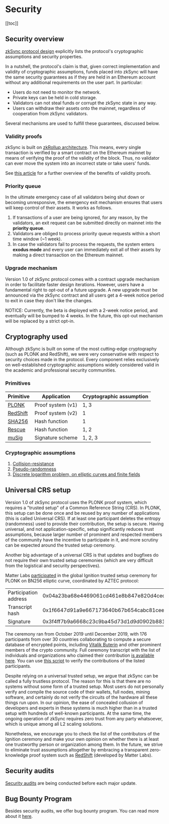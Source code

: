 # Security

[[toc]]

## Security overview

[zkSync protocol design](https://github.com/matter-labs/zksync/blob/master/docs/protocol.md) explicitly lists the
protocol's cryptographic assumptions and security properties.

In a nutshell, the protocol's claim is that, given correct implementation and validity of cryptographic assumptions,
funds placed into zkSync will have the same security guarantees as if they are held in an Ethereum account without any
additional requirements on the user part. In particular:

- Users do not need to monitor the network.
- Private keys can be held in cold storage.
- Validators can not steal funds or corrupt the zkSync state in any way.
- Users can withdraw their assets onto the mainnet, regardless of cooperation from zkSync validators.

Several mechanisms are used to fulfill these guarantees, discussed below.

### Validity proofs

zkSync is built on [zkRollup architecture](/faq/tech.md#zk-rollup-architecture). This means, every single transaction is
verified by a smart contract on the Ethereum mainnet by means of verifying the proof of the validity of the block. Thus,
no validator can ever move the system into an incorrect state or take users' funds.

See [this article](https://medium.com/starkware/validity-proofs-vs-fraud-proofs-4ef8b4d3d87a) for a further overview of
the benefits of validity proofs.

### Priority queue

In the ultimate emergency case of all validators being shut down or becoming unresponsive, the emergency exit mechanism
ensures that users will keep control of their assets. It works as follows.

1. If transactions of a user are being ignored, for any reason, by the validators, an exit request can be submitted
   directly on mainnet into the **priority queue**.
2. Validators are obliged to process priority queue requests within a short time window (~1 week).
3. In case the validators fail to process the requests, the system enters **exodus mode** and every user can immediately
   exit all of their assets by making a direct transaction on the Ethereum mainnet.

### Upgrade mechanism

Version 1.0 of zkSync protocol comes with a contract upgrade mechanism in order to facilitate faster design iterations.
However, users have a fundamental right to opt-out of a future upgrade. A new upgrade must be announced via the zkSync
contract and all users get a 4-week notice period to exit in case they don't like the changes.

NOTICE: Currently, the beta is deployed with a 2-week notice period, and eventually will be bumped to 4 weeks. In the
future, this opt-out mechanism will be replaced by a strict opt-in.

## Cryptography used

Although zkSync is built on some of the most cutting-edge cryptography (such as PLONK and RedShift), we were very
conservative with respect to security choices made in the protocol. Every component relies exclusively on
well-established cryptographic assumptions widely considered valid in the academic and professional security
communities.

### Primitives

| Primitive                                      | Application       | Cryptographic assumption |
| ---------------------------------------------- | ----------------- | ------------------------ |
| [PLONK](https://eprint.iacr.org/2019/953)      | Proof system (v1) | 1, 3                     |
| [RedShift](https://eprint.iacr.org/2019/1400)  | Proof system (v2) | 1                        |
| [SHA256](https://en.wikipedia.org/wiki/SHA-2)  | Hash function     | 1                        |
| [Rescue](https://eprint.iacr.org/2019/426.pdf) | Hash function     | 1, 2                     |
| [muSig](https://eprint.iacr.org/2018/068)      | Signature scheme  | 1, 2, 3                  |

### Cryptographic assumptions

1. [Collision-resistance](https://en.wikipedia.org/wiki/Collision_resistance)
2. [Pseudo-randomness](https://en.wikipedia.org/wiki/Pseudorandomness)
3. [Discrete logarithm problem, on elliptic curves and finite fields](https://en.wikipedia.org/wiki/Discrete_logarithm#Cryptography)

## Universal CRS setup

Version 1.0 of zkSync protocol uses the PLONK proof system, which requires a "trusted setup" of a Common Reference
String (CRS). In PLONK, this setup can be done once and be reused by any number of applications (this is called
Universal CRS). If at least one participant deletes the entropy (randomness) used to provide their contribution, the
setup is secure. Having universal, and not application-specific, setup significantly reduces trust assumptions, because
larger number of prominent and respected members of the community have the incentive to participate in it, and more
scrutiny can be expected around the trusted setup ceremony.

Another big advantage of a universal CRS is that updates and bugfixes do not require their own trusted setup ceremonies
(which are very difficult from the logistical and security perspectives).

Matter Labs
[participated](https://www.aztecprotocol.com/ignition/participant/0x04a23ba68e4469061cd461e8b847e820d4ced948?timestamp=1587551054947)
in the global Ignition trusted setup ceremony for PLONK on BN256 elliptic curve, coordinated by AZTEC protocol:

<table>
<tr>
    <td>Participation address</td>
    <td>0x04a23ba68e4469061cd461e8b847e820d4ced948</td>
</tr>
<tr>
    <td>Transcript hash</td>
    <td>0x1f6647d91a9e667173640b67b654cabc81ceee98d6100f259788afb34a3fc529</td>
</tr>
<tr>
    <td>Signature</td>
    <td>0x3f4ff7b9a6668c23c9ba45d73d1d9d0902b881191d97b307969b63f52296f2326d437ea04dd67a2ebe57a691025d7d31bb0dae88e8023a0d9b15ad599c3eb9351b</td>
</tr>

</table>

The ceremony ran from October 2019 until December 2019, with 176 participants from over 30 countries collaborating to
compute a secure database of encrypted points, including
[Vitalik Buterin](https://twitter.com/VitalikButerin/status/1225856246307311616) and other prominent members of the
crypto community. Full ceremony transcript with the list of individuals and organizations who claimed their contribution
[is available here](https://www.aztecprotocol.com/ignition/). You can use
[this script](https://github.com/matter-labs/ignition-verification) to verify the contributions of the listed
participants.

Despite relying on a universal trusted setup, we argue that zkSync can be called a fully trustless protocol. The reason
for this is that there are no systems without some form of a trusted setup. Most users do not personally verify and
compile the source code of their wallets, full nodes, mining software, and certainly do not verify the circuits of the
hardware all these things run upon. In our opinion, the ease of concealed collusion of developers and experts in these
systems is much higher than in a trusted setup with hundreds of well-known participants. At the same time, the ongoing
operation of zkSync requires zero trust from any party whatsoever, which is unique among all L2 scaling solutions.

Nonetheless, we encourage you to check the list of the contributors of the Ignition ceremony and make your own opinion
on whether there is at least one trustworthy person or organization among them. In the future, we strive to eliminate
trust assumptions altogether by embracing a transparent zero-knowledge proof system such as
[RedShift](https://eprint.iacr.org/2019/1400) (developed by Matter Labs).

## Security audits

[Security audits](/updates/security-audits.md) are being conducted before each major update.

## Bug Bounty Program

Besides security audits, we offer bug bounty program. You can read more about it [here](/dev/bug-bounty).
